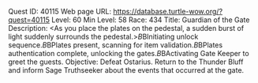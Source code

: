 Quest ID: 40115
Web page URL: https://database.turtle-wow.org/?quest=40115
Level: 60
Min Level: 58
Race: 434
Title: Guardian of the Gate
Description: <As you place the plates on the pedestal, a sudden burst of light suddenly surrounds the pedestal.>$B$BInitiating unlock sequence.$B$BPlates present, scanning for item validation.$B$BPlates authentication complete, unlocking the gates.$B$BActivating Gate Keeper to greet the guests.
Objective: Defeat Ostarius. Return to the Thunder Bluff and inform Sage Truthseeker about the events that occurred at the gate.

